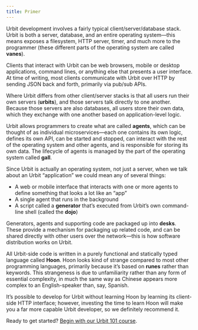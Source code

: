 ```yaml
---
title: Primer
---
```


Urbit development involves a fairly typical client/server/database stack. Urbit is both a server, database, and an entire operating system—this means exposes a filesystem, HTTP server, timer, and much more to the programmer (these different parts of the operating system are called **vanes**).

Clients that interact with Urbit can be web browsers, mobile or desktop applications, command lines, or anything else that presents a user interface. At time of writing, most clients communicate with Urbit over HTTP by sending JSON back and forth, primarily via pub/sub APIs.

Where Urbit differs from other client/server stacks is that all users run their own servers (**urbits**), and those servers talk directly to one another. Because those servers are also databases, all users store their own data, which they exchange with one another based on application-level logic.

Urbit allows programmers to create what are called **agents**, which can be thought of as individual microservices—each one contains its own logic, defines its own API, can be started and stopped, can interact with the rest of the operating system and other agents, and is responsible for storing its own data. The lifecycle of agents is managed by the part of the operating system called **gall**.

Since Urbit is actually an operating system, not just a server, when we talk about an Urbit “application” we could mean any of several things:

- A web or mobile interface that interacts with one or more agents to define something that looks a lot like an “app”
- A single agent that runs in the background
- A script called a **generator** that’s executed from Urbit’s own command-line shell (called the **dojo**)

Generators, agents and supporting code are packaged up into **desks**. These provide a mechanism for packaging up related code, and can be shared directly with other users over the network—this is how software distribution works on Urbit.

All Urbit-side code is written in a purely functional and statically typed language called **Hoon**. Hoon looks kind of strange compared to most other programming languages, primarily because it’s based on **runes** rather than keywords. This strangeness is due to unfamiliarity rather than any form of essential complexity, in much the same way as Chinese appears more complex to an English-speaker than, say, Spanish.

It’s possible to develop for Urbit without learning Hoon by learning its client-side HTTP interface; however, investing the time to learn Hoon will make you a far more capable Urbit developer, so we definitely recommend it.

Ready to get started? [Begin with our Urbit 101 course](/learn#urbit-101).

